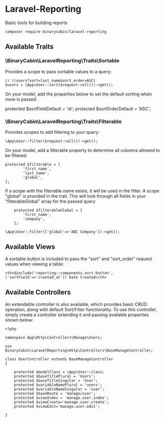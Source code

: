 # Laravel-Reporting
Basic tools for building reports

```
composer require binarycabin/laravel-reporting
```

## Available Traits

### \BinaryCabin\LaravelReporting\Traits\Sortable

Provides a scope to pass sortable values to a query:

```
// (/users?sort=last_name&sort_order=ASC)
$users = \App\User::sort($request->all())->get();
```

On your model, add the properties below to set the default sorting when none is passed:

protected $sortFieldDefault = 'id';
protected $sortOrderDefault = 'ASC';

### \BinaryCabin\LaravelReporting\Traits\Filterable

Provides scopes to add filtering to your query:

```
\App\User::filter($request->all())->get();
```

On your model, add a filterable property to determine all columns allowed to be filtered:

```
protected $filterable = [
        'first_name',
        'last_name',
        'global',
];
```

If a scope with the filterable name exists, it will be used in the filter. A scope "global" is provided in the trait. This will look through all fields in your "filterableGlobal" array for the passed query 

```
    protected $filterableGlobal = [
        'first_name',
        'company',
    ];
```

```
\App\User::filter(['global'=>'ABC Company'])->get();
```

## Available Views

A sortable button is included to pass the "sort" and "sort_order" request values when viewing a table:

```
<th>@include('reporting::components.sort-button',['sortField'=>'created_at']) Date Created</th>
```

## Available Controllers

An extendable controller is also available, which provides basic CRUD operation, along with default Sort/Filter functionality. To use this controller, simply create a controller extending it and passing available properties shown below:

```
<?php

namespace App\Http\Controllers\Manage\Users;

use BinaryCabin\LaravelReporting\Http\Controllers\BaseManageController;

class UserController extends BaseManageController
{

    protected $modelClass = \App\User::class;
    protected $baseTitlePlural = 'Users';
    protected $baseTitleSingular = 'User';
    protected $variableNamePlural = 'users';
    protected $variableNameSingular = 'user';
    protected $baseRoute = 'manage/user';
    protected $viewIndex = 'manage.user.index';
    protected $viewCreate='manage.user.create';
    protected $viewEdit='manage.user.edit';

}

```
